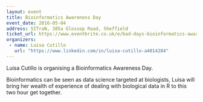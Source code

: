 ```yaml
---
layout: event
title: Bioinformatics Awareness Day
event_date: 2016-05-04
address: SITraN, 385a Glossop Road, Sheffield
ticket_url: https://www.eventbrite.co.uk/e/bad-days-bioinformatics-awareness-day-1-tickets-24206398991
organizers:
 - name: Luisa Cutillo
   url: "https://www.linkedin.com/in/luisa-cutillo-a4014284"
---
```


Luisa Cutillo is organising a Bioinformatics Awareness Day.

Bioinformatics can be seen as data science targeted at biologists, Luisa will bring her wealth of experience of dealing with biological data in R to this two hour get together.

